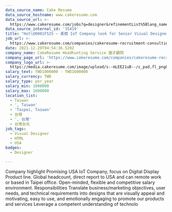 ```yaml
---
data_source_name: Cake Resume
data_source_hostname: www.cakeresume.com
data_source_url: >-
  https://www.cakeresume.com/jobs?q=designer&refinementList%5Blang_name%5D%5B0%5D=English&refinementList%5Bsalary_type%5D=per_year
data_source_internal_id: '35419'
title: "Hot\U0001F525 – 美商 IoT Company look for Senior Visual Designer- NC"
job_url: >-
  https://www.cakeresume.com/companies/cakeresume-recruitment-consulting/jobs/hot-iot-company-look-for-senior-visual-designer-nc
date: 2021-12-29T04:54:36.520Z
company_name: CakeResume Headhunting Service 獵才顧問
company_page_url: 'https://www.cakeresume.com/companies/cakeresume-recruitment-consulting'
company_logo_url: >-
  https://media.cakeresume.com/image/upload/s--mLEE21uB--/c_pad,fl_png8,h_200,w_200/v1620881212/vdbipassrdfr8omwzeq6.png
salary_text: TWD1000000 - TWD1600000
salary_currency: TWD
salary_type: per_year
salary_min: 1000000
salary_max: 1600000
location_list:
  - Taiwan
  - ', Taiwan'
  - 'Taipei, Taiwan'
  - 台灣
  - ', 台灣'
  - 台灣台北
job_tags:
  - Visual Designer
  - HTML
  - USA
badges:
  - Designer

---
```


Company highlight Promising USA IoT Company, focus on Digital Display Product line. Global headcount, direct report to USA and can remote work or based in Taipei office. Open-minded, flexible and competitive salary environment. Responsibilities Translate business/marketing objectives, user needs, and technical requirements into designs that are visually appeal and motivating, easy to use, and emotionally engaging to promote our products and services Leverage a competent understanding of technolo